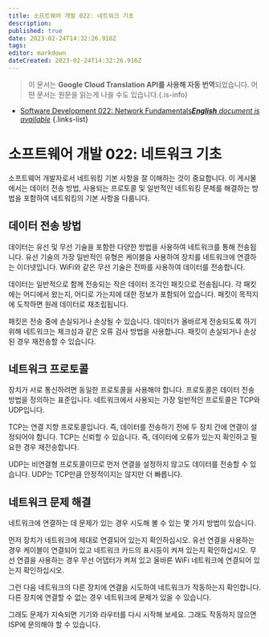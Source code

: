 ```yaml
---
title: 소프트웨어 개발 022: 네트워크 기초
description: 
published: true
date: 2023-02-24T14:32:26.916Z
tags: 
editor: markdown
dateCreated: 2023-02-24T14:32:26.916Z
---
```


> 이 문서는 **Google Cloud Translation API를 사용해 자동 번역**되었습니다.
어떤 문서는 원문을 읽는게 나을 수도 있습니다.{.is-info}



- [Software Development 022: Network Fundamentals***English** document is available*](/en/Knowledge-base/Software-Development/Learning/software-development-022-network-fundamentals)
{.links-list}


# 소프트웨어 개발 022: 네트워크 기초

소프트웨어 개발자로서 네트워킹 기본 사항을 잘 이해하는 것이 중요합니다. 이 게시물에서는 데이터 전송 방법, 사용되는 프로토콜 및 일반적인 네트워킹 문제를 해결하는 방법을 포함하여 네트워킹의 기본 사항을 다룹니다.

## 데이터 전송 방법

데이터는 유선 및 무선 기술을 포함한 다양한 방법을 사용하여 네트워크를 통해 전송됩니다. 유선 기술의 가장 일반적인 유형은 케이블을 사용하여 장치를 네트워크에 연결하는 이더넷입니다. WiFi와 같은 무선 기술은 전파를 사용하여 데이터를 전송합니다.

데이터는 일반적으로 함께 전송되는 작은 데이터 조각인 패킷으로 전송됩니다. 각 패킷에는 어디에서 왔는지, 어디로 가는지에 대한 정보가 포함되어 있습니다. 패킷이 목적지에 도착하면 원래 데이터로 재조립됩니다.

패킷은 전송 중에 손실되거나 손상될 수 있습니다. 데이터가 올바르게 전송되도록 하기 위해 네트워크는 체크섬과 같은 오류 검사 방법을 사용합니다. 패킷이 손실되거나 손상된 경우 재전송할 수 있습니다.

## 네트워크 프로토콜

장치가 서로 통신하려면 동일한 프로토콜을 사용해야 합니다. 프로토콜은 데이터 전송 방법을 정의하는 표준입니다. 네트워크에서 사용되는 가장 일반적인 프로토콜은 TCP와 UDP입니다.

TCP는 연결 지향 프로토콜입니다. 즉, 데이터를 전송하기 전에 두 장치 간에 연결이 설정되어야 합니다. TCP는 신뢰할 수 있습니다. 즉, 데이터에 오류가 있는지 확인하고 필요한 경우 재전송합니다.

UDP는 비연결형 프로토콜이므로 먼저 연결을 설정하지 않고도 데이터를 전송할 수 있습니다. UDP는 TCP만큼 안정적이지는 않지만 더 빠릅니다.

## 네트워크 문제 해결

네트워크에 연결하는 데 문제가 있는 경우 시도해 볼 수 있는 몇 가지 방법이 있습니다.

먼저 장치가 네트워크에 제대로 연결되어 있는지 확인하십시오. 유선 연결을 사용하는 경우 케이블이 연결되어 있고 네트워크 카드의 표시등이 켜져 있는지 확인하십시오. 무선 연결을 사용하는 경우 무선 어댑터가 켜져 있고 올바른 WiFi 네트워크에 연결되어 있는지 확인하십시오.

그런 다음 네트워크의 다른 장치에 연결을 시도하여 네트워크가 작동하는지 확인합니다. 다른 장치에 연결할 수 없는 경우 네트워크에 문제가 있을 수 있습니다.

그래도 문제가 지속되면 기기와 라우터를 다시 시작해 보세요. 그래도 작동하지 않으면 ISP에 문의해야 할 수 있습니다.